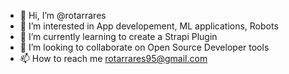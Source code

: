 - 👋 Hi, I’m @rotarrares
- 👀 I’m interested in App developement, ML applications, Robots
- 🌱 I’m currently learning to create a Strapi Plugin
- 💞️ I’m looking to collaborate on Open Source Developer tools
- 📫 How to reach me rotarrares95@gmail.com

<!---
rotarrares/rotarrares is a ✨ special ✨ repository because its `README.md` (this file) appears on your GitHub profile.
You can click the Preview link to take a look at your changes.
--->
